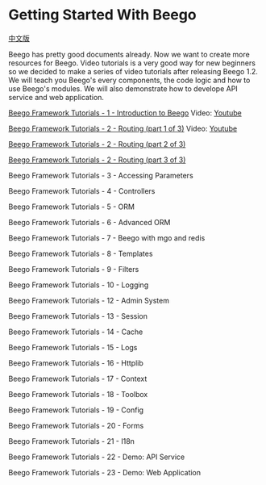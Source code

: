 Getting Started With Beego
========

[中文版](./README_zh.md)

Beego has pretty good documents already. Now we want to create more resources for Beego.
Video tutorials is a very good way for new beginners so we decided to make a series of video tutorials after releasing Beego 1.2.
We will teach you Beego's every components, the code logic and how to use Beego's modules. We will also demonstrate how to develope API service and web application.

[Beego Framework Tutorials - 1 - Introduction to Beego](http://go-talks.appspot.com/github.com/beego/tutorial/en/1/why_beego.slide) Video: [Youtube](https://www.youtube.com/watch?v=zvXDgfoUKFY)

[Beego Framework Tutorials - 2 - Routing (part 1 of 3)](http://go-talks.appspot.com/github.com/beego/tutorial/en/2/router.part1.slide) Video: [Youtube](http://www.youtube.com/watch?v=LvAFH-oLvqY)

[Beego Framework Tutorials - 2 - Routing (part 2 of 3)](http://go-talks.appspot.com/github.com/beego/tutorial/en/2/router.part2.slide)

[Beego Framework Tutorials - 2 - Routing (part 3 of 3)](http://go-talks.appspot.com/github.com/beego/tutorial/en/2/router.part3.slide)

Beego Framework Tutorials - 3 - Accessing Parameters

Beego Framework Tutorials - 4 - Controllers

Beego Framework Tutorials - 5 - ORM
 
Beego Framework Tutorials - 6 - Advanced ORM

Beego Framework Tutorials - 7 - Beego with mgo and redis

Beego Framework Tutorials - 8 - Templates

Beego Framework Tutorials - 9 - Filters

Beego Framework Tutorials - 10 - Logging

Beego Framework Tutorials - 12 - Admin System

Beego Framework Tutorials - 13 - Session

Beego Framework Tutorials - 14 - Cache

Beego Framework Tutorials - 15 - Logs

Beego Framework Tutorials - 16 - Httplib

Beego Framework Tutorials - 17 - Context

Beego Framework Tutorials - 18 - Toolbox

Beego Framework Tutorials - 19 - Config

Beego Framework Tutorials - 20 - Forms

Beego Framework Tutorials - 21 - I18n

Beego Framework Tutorials - 22 - Demo: API Service

Beego Framework Tutorials - 23 - Demo: Web Application
